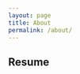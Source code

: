 ```yaml
---
layout: page
title: About
permalink: /about/
---
```


## Resume

<div class="shields">
    <object class="pdf" data="https://apie.dev/pdfs/April24AlecPierceResume.pdf" width=100% height=auto>
</div>

